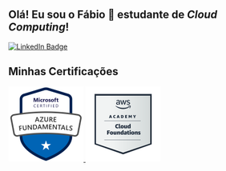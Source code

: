 ## Olá! Eu sou o Fábio 👋 estudante de *Cloud Computing*!

[![LinkedIn Badge](https://img.shields.io/badge/LinkedIn-0A66C2?style=for-the-badge&logo=LinkedIn)](https://www.linkedin.com/in/faabiobatista/)

## Minhas Certificações

<!-- Microsoft Azure <img alt="Azure" height="30" width="40" src="https://cdn.jsdelivr.net/gh/devicons/devicon/icons/azure/azure-original.svg" /> -->

<a href="https://www.credly.com/badges/17cade24-b7d8-4fe9-81d0-52ab604a4d04/public_url">
  <img height= 150px; width= 150px; alt="Azure Fundamentals Badge" src="https://github.com/ofabiobatista/assets/blob/main/microsoft-certified-azure-fundamentals.png?raw=true">
</a>

<a href="https://www.credly.com/badges/79f0a23b-f3fb-4869-a779-a816bf8d9db2/public_url">
  <img height= 150px; width= 150px; alt="Azure Fundamentals Badge" src="https://github.com/ofabiobatista/assets/blob/main/aws-academy-icon.png">
</a>

<!-- ![Snake animation](https://github.com/ofabiobatista/ofabiobatista/blob/output/github-contribution-grid-snake.svg)

## Microsoft Azure <img alt="Azure" height="30" width="40" src="https://cdn.jsdelivr.net/gh/devicons/devicon/icons/azure/azure-original.svg" />
### Azure Fundamentals - AZ-900

[![LinkedIn Badge](https://img.shields.io/badge/AZ900-Microsoft-0078D4?style=for-the-badge&logo=Azure)](https://docs.microsoft.com/pt-br/certifications/azure-fundamentals/)
[![LinkedIn Badge](https://img.shields.io/badge/⏳-Resumos-yellow?style=for-the-badge&logo=Azure)](https://github.com/ofabiobatista/AZ-900/blob/main/README.md)

[![Fábio Batista GitHub stats](https://github-readme-stats.vercel.app/api?username=ofabiobatista&show_icons=true&count_private=true&theme=dark)](https://github.com/anuraghazra/github-readme-stats) -->
